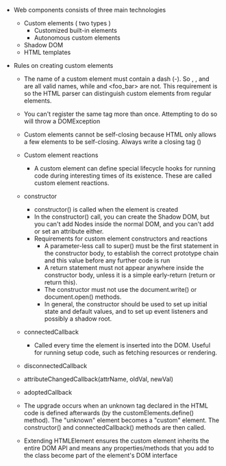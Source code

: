 - Web components consists of three main technologies  
    - Custom elements ( two types )
        - Customized built-in elements
        - Autonomous custom elements
    - Shadow DOM
    - HTML templates

- Rules on creating custom elements
    - The name of a custom element must contain a dash (-). So <x-tags>, <my-element>, and <my-awesome-app> are all valid names, while <tabs> and <foo_bar> are not. This requirement is so the HTML parser can distinguish custom elements from regular elements.
    - You can't register the same tag more than once. Attempting to do so will throw a DOMException
    - Custom elements cannot be self-closing because HTML only allows a few elements to be self-closing. Always write a closing tag (<app-drawer></app-drawer>)

    - Custom element reactions
        - A custom element can define special lifecycle hooks for running code during interesting times of its existence. These are called custom element reactions.
    
    - constructor
        - constructor() is called when the element is created
        - In the constructor() call, you can create the Shadow DOM, but you can't add Nodes inside the normal DOM, and you can't add or set an attribute either.
        - Requirements for custom element constructors and reactions
            - A parameter-less call to super() must be the first statement in the constructor body, to establish the correct prototype chain and this value before any further code is run
            - A return statement must not appear anywhere inside the constructor body, unless it is a simple early-return (return or return this).
            - The constructor must not use the document.write() or document.open() methods.
            - In general, the constructor should be used to set up initial state and default values, and to set up event listeners and possibly a shadow root.
    
    - connectedCallback
        - Called every time the element is inserted into the DOM. Useful for running setup code, such as fetching resources or rendering.
    
    - disconnectedCallback
    
    - attributeChangedCallback(attrName, oldVal, newVal)
    
    - adoptedCallback

    
    - The upgrade occurs when an unknown tag declared in the HTML code is defined afterwards (by the customElements.define() method). The "unknown" element becomes a "custom" element. The constructor() and connectedCallback() methods are then called.

    - Extending HTMLElement ensures the custom element inherits the entire DOM API and means any properties/methods that you add to the class become part of the element's DOM interface